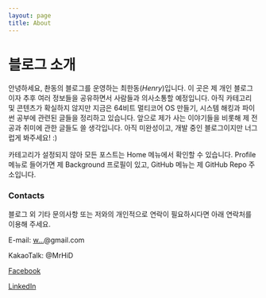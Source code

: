 ```yaml
---
layout: page
title: About
---
```


# 블로그 소개

안녕하세요, 촨동의 블로그를 운영하는 최한동(*Henry*)입니다. 이 곳은 제 개인 블로그이자 추후 여러 정보들을 공유하면서 사람들과 의사소통할 예정입니다. 아직 카테고리 및 콘텐츠가 확실하지 않지만 지금은 64비트 멀티코어 OS 만들기, 시스템 해킹과 파이썬 공부에 관련된 글들을 정리하고 있습니다. 앞으로 제가 사는 이야기들을 비롯해 제 전공과 취미에 관한 글들도 쓸 생각입니다. 아직 미완성이고, 개발 중인 블로그이지만 너그럽게 봐주세요! :)

카테고리가 설정되지 않아 모든 포스트는 Home 메뉴에서 확인할 수 있습니다. Profile 메뉴로 들어가면 제 Background 프로필이 있고, GitHub 메뉴는 제 GitHub Repo 주소입니다.

### Contacts

블로그 외 기타 문의사항 또는 저와의 개인적으로 연락이 필요하시다면 아래 연락처를 이용해 주세요.

E-mail: <a href="http://www.google.com/recaptcha/mailhide/d?k=01AMQA4ro5rediCRoyfJ9UfQ==&amp;c=_vNrD0gO9kXQTQTVp32UsUXB_FOQ5p02yelVujYD_dQ=" onclick="window.open('http://www.google.com/recaptcha/mailhide/d?k\x3d01AMQA4ro5rediCRoyfJ9UfQ\x3d\x3d\x26c\x3d_vNrD0gO9kXQTQTVp32UsUXB_FOQ5p02yelVujYD_dQ\x3d', '', 'toolbar=0,scrollbars=0,location=0,statusbar=0,menubar=0,resizable=0,width=500,height=300'); return false;" title="Reveal this e-mail address">w...</a>@gmail.com

KakaoTalk: @MrHiD

[Facebook](https://www.facebook.com/handongchoi)

[LinkedIn](https://www.linkedin.com/in/henrychoi7/)
